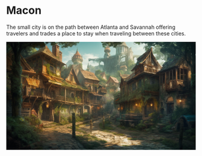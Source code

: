 # Macon

The small city is on the path between Atlanta and Savannah offering travelers and trades a place to stay when traveling between these cities.

![](../images/macon-ga.png?raw=true)


